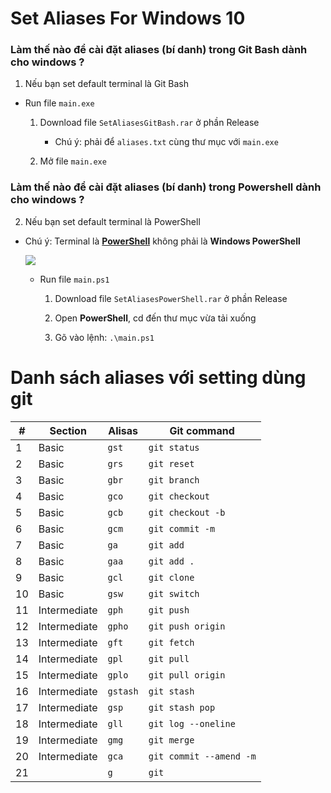 # Set Aliases For Windows 10

### Làm thế nào để cài đặt aliases (bí danh) trong Git Bash dành cho windows ?

1.  Nếu bạn set default terminal là Git Bash

- Run file `main.exe`

  1. Download file `SetAliasesGitBash.rar` ở phần Release

     - Chú ý: phải để `aliases.txt` cùng thư mục với `main.exe`

  2. Mở file `main.exe`

### Làm thế nào để cài đặt aliases (bí danh) trong Powershell dành cho windows ?

2.  Nếu bạn set default terminal là PowerShell

- Chú ý: Terminal là **[PowerShell](https://github.com/PowerShell/PowerShell)** không phải là **Windows PowerShell**

  ![](https://github.com/nmhung2022/SetAliasesForWindows/blob/main/searchpowershell.png?raw=true)

  - Run file `main.ps1`

    1. Download file `SetAliasesPowerShell.rar` ở phần Release

    2. Open **PowerShell**, cd đến thư mục vừa tải xuống

    3. Gõ vào lệnh: `.\main.ps1`

# Danh sách aliases với setting dùng git
<div align="center">

| #   | Section      | Alisas   | Git command             |
| --- | ------------ | -------- | ----------------------- |
| 1   | Basic        | `gst`    | `git status`            |
| 2   | Basic        | `grs`    | `git reset`             |
| 3   | Basic        | `gbr`    | `git branch`            |
| 4   | Basic        | `gco`    | `git checkout `         |
| 5   | Basic        | `gcb`    | `git checkout -b`       |
| 6   | Basic        | `gcm`    | `git commit -m`         |
| 7   | Basic        | `ga`     | `git add`               |
| 8   | Basic        | `gaa`    | `git add .`             |
| 9   | Basic        | `gcl`    | `git clone`             |
| 10  | Basic        | `gsw`    | `git switch`            |
| 11  | Intermediate | `gph`    | `git push`              |
| 12  | Intermediate | `gpho`   | `git push origin`       |
| 13  | Intermediate | `gft`    | `git fetch`             |
| 14  | Intermediate | `gpl`    | `git pull`              |
| 15  | Intermediate | `gplo`   | `git pull origin`       |
| 16  | Intermediate | `gstash` | `git stash`             |
| 17  | Intermediate | `gsp`    | `git stash pop`         |
| 18  | Intermediate | `gll`    | `git log --oneline`     |
| 19  | Intermediate | `gmg`    | `git merge`             |
| 20  | Intermediate | `gca`    | `git commit --amend -m` |
| 21  |              | `g`      | `git`                   |

 </div>
